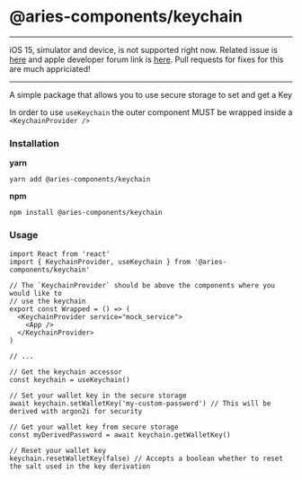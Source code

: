 # @aries-components/keychain

---

iOS 15, simulator and device, is not supported right now. Related issue is
[here](https://github.com/oblador/react-native-keychain/issues/510) and apple
developer forum link is
[here](https://developer.apple.com/forums/thread/685773). Pull requests for
fixes for this are much appriciated!

---

A simple package that allows you to use secure storage to set and get a Key

In order to use `useKeychain` the outer component MUST be wrapped inside a `<KeychainProvider />`

### Installation

**yarn**

```console
yarn add @aries-components/keychain
```

**npm**

```console
npm install @aries-components/keychain
```

### Usage

```tsx
import React from 'react'
import { KeychainProvider, useKeychain } from '@aries-components/keychain'

// The `KeychainProvider` should be above the components where you would like to
// use the keychain
export const Wrapped = () => (
  <KeychainProvider service="mock_service">
    <App />
  </KeychainProvider>
)

// ...

// Get the keychain accessor
const keychain = useKeychain()

// Set your wallet key in the secure storage
await keychain.setWalletKey('my-custom-password') // This will be derived with argon2i for security

// Get your wallet key from secure storage
const myDerivedPassword = await keychain.getWalletKey()

// Reset your wallet key
keychain.resetWalletKey(false) // Accepts a boolean whether to reset the salt used in the key derivation
```
